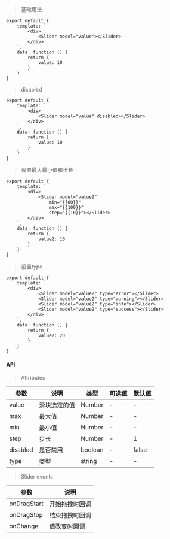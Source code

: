 > 基础用法

    export default {
        template: `
            <div>
                <Slider model="value"></Slider>
            </div>
        `,
        data: function () {
            return {
                value: 10
            }
        }
    }

> disabled

    export default {
        template: `
            <div>
                <Slider model="value" disabled></Slider>
            </div>
        `,
        data: function () {
            return {
                value: 10
            }
        }
    }

> 设置最大最小值和步长

    export default {
        template: `
            <div>
                <Slider model="value2"
                    min="{{60}}"
                    max="{{100}}"
                    step="{{10}}"></Slider>
            </div>
        `,
        data: function () {
            return {
                value2: 10
            }
        }
    }


> 设置type

    export default {
        template: `
            <div>
                <Slider model="value2" type="error"></Slider>
                <Slider model="value2" type="warning"></Slider>
                <Slider model="value2" type="info"></Slider>
                <Slider model="value2" type="success"></Slider>
            </div>
        `,
        data: function () {
            return {
                value2: 20
            }
        }
    }

#### API

> Attributes

参数 | 说明 | 类型 | 可选值 | 默认值
---|---|---|---|---
value | 滑块选定的值 | Number | - | -
max | 最大值 | Number | - | -
min | 最小值 | Number | - | -
step | 步长 | Number | - | 1
disabled | 是否禁用 | boolean | - | false
type | 类型 | string | - | -

> Slider events

参数 | 说明
---|---
onDragStart | 开始拖拽时回调
onDragStop | 结束拖拽时回调
onChange | 值改变时回调
